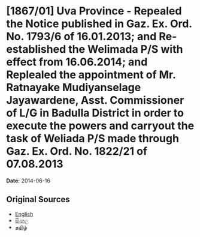 # [1867/01] Uva Province - Repealed the Notice published in Gaz. Ex. Ord. No. 1793/6 of 16.01.2013; and Re-established the Welimada P/S with effect from 16.06.2014; and Replealed the appointment of Mr. Ratnayake Mudiyanselage Jayawardene, Asst. Commissioner of L/G in Badulla District in order to execute the powers and carryout the task of Weliada P/S made through Gaz. Ex. Ord. No. 1822/21 of 07.08.2013

**Date:** 2014-06-16

## Original Sources

- [English](https://documents.gov.lk/view/extra-gazettes/2014/6/1867-01_E.pdf)
- [සිංහල](https://documents.gov.lk/view/extra-gazettes/2014/6/1867-01_S.pdf)
- [தமிழ்](https://documents.gov.lk/view/extra-gazettes/2014/6/1867-01_T.pdf)
